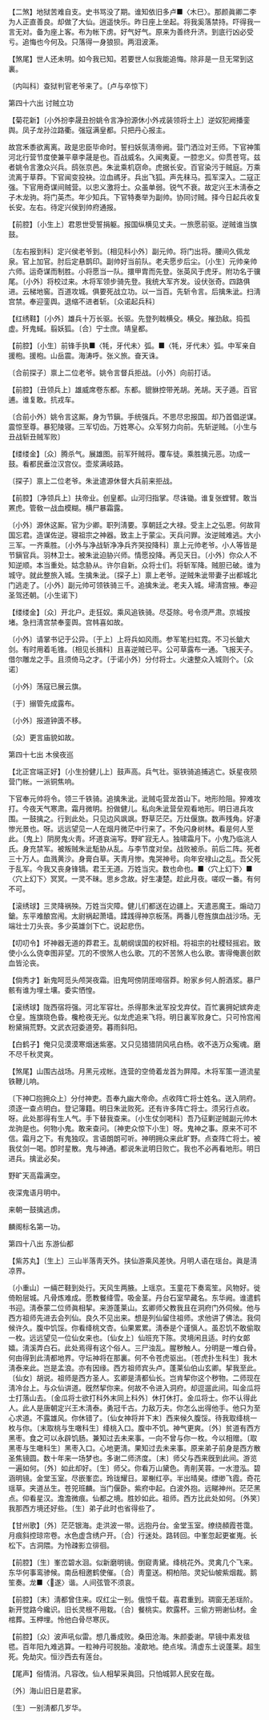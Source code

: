 <!-- { "loadSidebar": true } -->
【二煞】地狱苦难自支。史书骂没了期。谁知依旧多卢■〈木巳〉。那颜眞卿二李为人正直善良。却做了大仙。逍遥快乐。昨日座上坐起。将我奚落禁持。吓得我一言无对。备为座上客。布为帐下虏。好气好气。原来为善终升济。到底行凶必受亏。追悔也今何及。只落得一身狼狈。两泪波澌。

【煞尾】世人还未明。如今我已知。若要世人似我能追悔。除非是一旦无常到这裏。

〔内叫科〕查狱判官老爷来了。〔卢与卒惊下〕 

第四十六出
讨贼立功

【菊花新】〔小外扮李晟丑扮姚令言净扮源休小外戎装领将士上〕逆奴犯阙播銮舆。凤子龙孙泣路衢。强寇满皇都。只把丹心报主。

故宫禾黍欲离离。政是忠臣毕命时。誓扫妖氛淸帝阙。营门洒泣对王师。下官神策河北行营节度使兼平章李晟是也。百战威名。久闻夷夏。一腔忠义。仰贯苍穹。兹者姚令言激众兴兵。鸱张京邑。朱泚乘机窃命。虎据长安。百官染污于贼庭。万乘流离于草莽。下官闻变投袂。泣血禡牙。兵出飞狐。声先秣马。孤军深入。二寇正强。下官用奇谋间贼营。以忠义激将士。众虽单弱。锐气不衰。故定兴王木淸泰之子木龙驹。将门英杰。年少知兵。下官特奏举为副帅。协同讨贼。择今日起兵收复长安。左右。待定兴侯到帅府通报。 

【前腔】〔小生上〕君恩世受誓捐躯。报国纵横见丈夫。一旅愿前驱。逆贼谁当旗鼓。

〔左右报到科〕定兴侯老爷到。〔相见科小外〕副元帅。将门出将。腰间久佩龙泉。官上加官。肘后定悬鹊印。副帅好当前队。老夫愿步后尘。〔小生〕元帅亲帅六师。运奇谋而制胜。小将愿当一队。擐甲胄而先登。张英风于虎牙。附功名于骥尾。〔小外〕将校过来。木将军领步骑先登。我统大军齐发。设伏张奇。四路俱进。云梯地窖。百道攻城。俱要死战立功。以一当百。先斩令言。后擒朱泚。扫淸宫禁。奉迎銮舆。退缩不进者斩。〔众诺起兵科〕 

【红绣鞋】〔小外〕雄兵十万长驱。长驱。先登列戟横殳。横殳。摧劲敌。捣孤虚。歼鬼蜮。翦妖狐。〔合〕宁士庶。靖皇都。

【前腔】〔小生〕前锋手执■〈牦，牙代未〉弧。■〈牦，牙代未〉弧。中军亲自援枹。援枹。山岳震。海涛呼。张义旅。奋天诛。

〔合前探子〕禀上二位老爷。姚令言督兵拒战。〔小外〕向前打话。 

【前腔】〔丑领兵上〕雄威席卷东都。东都。貔貅控带羌胡。羌胡。天子遁。百官逋。谁复敢。抗戎车。

〔合前小外〕姚令言这厮。身为节鎭。手统强兵。不思尽忠报国。却乃首倡逆谋。震惊至尊。暴犯陵寝。三军切齿。万姓寒心。众军努力向前。先斩逆贼。〔小生与丑战斩丑贼军败〕 

【缕缕金】〔众〕腾杀气。展雄图。前军歼贼将。覆车徒。乘胜擒元恶。功成一鼓。看都民垂泣汉宫仪。壶浆满岐路。

〔探子〕禀上二位老爷。朱泚遣源休督大兵前来拒战。 

【前腔】〔净领兵上〕扶帝业。创皇都。山河归指掌。尽诛锄。谁复张螳臂。敢当罴虎。管敎一战血模糊。横尸暴霜露。

〔小外〕源休这厮。官为少卿。职列淸要。享朝廷之大禄。受主上之弘恩。何故背国忘君。造谋佐逆。寝祖宗之神器。致主上于蒙尘。天兵问罪。汝逆贼难逃。大小三军。一齐乘胜。〔小外与净战斩净净兵齐哭投降科〕禀上元帅老爷。小人等皆是节鎭官兵。羽林卫士。被朱泚迫胁兴师。情愿投降。再见天日。〔小外〕你众人不知逆顺。本当重处。姑念胁从。许尔自新。众将士们。将斩军降。贼胆已破。谁为城守。就此整旅入城。生擒朱泚。〔探子上〕禀上老爷。逆贼朱泚带妻子出都城北门逃走了。〔小外〕副元帅可领铁骑三千。追擒朱泚。老夫入城。埽淸宫掖。奉迎圣驾还朝。〔小生诺下〕 

【缕缕金】〔众〕开北户。走狂奴。乘风追铁骑。尽芟除。号令须严肃。京城按堵。急扫淸宫禁奉銮舆。宫帏喜如故。

〔小外〕请掌书记于公异。〔于上〕上将兵如风雨。参军笔扫虹霓。不习长鎗大剑。有时用着毛锥。〔相见长揖科〕且喜逆贼已平。公可草露布一通。飞报天子。借尔雕龙之手。且须倚马之才。〔于诺小外〕分付将士。火速整众入城则个。〔众诺〕 

〔小外〕荡寇已展云旗。

〔于〕搦管先成露布。

〔小外〕报道钟簴不移。

〔众〕更言庙貌如故。 

第四十七出
木侯夜巡

【北正宫端正好】〔小生扮健儿上〕鼓声高。兵气壮。驱铁骑追捕逃亡。妖星夜陨营门帐。一派铜焦响。

下官奉元帅将令。领三千铁骑。追擒朱泚。泚贼屯营龙首山下。地形险阻。猝难攻打。今夜天气寒肃。霜月微明。扮做健儿。私向朱泚营垒观看地形。明日进兵攻围。一鼓擒之。行到此处。只见边风飒飒。野草茫茫。万灶偃旗。数声残角。好凄惨光景也。呀。远远望见一人在烟月微茫中行来了。不免闪身树林。看是何人至此。〔鬼上〕阴房鬼火靑。坏道哀湍写。野旷寂无人。独啸霜月下。小鬼乃临洮人氏。身充禁军。被叛贼朱泚駈胁从乱。与李节度对垒。战败被杀。前后二阵。死者三十万人。血溅黄沙。身膏白草。天靑月惨。鬼哭神号。向年安禄山之乱。吾父死于乱军。今我又丧身锋镝。君王无道。万姓当灾。数也命也。■〈穴上幻下〉■〈穴上幻下〉冥冥。一灵不昧。思乡念故。好生凄楚。趁此月夜。嗟叹一番。有何不可。 

【滚绣球】三灵降祸殃。万姓当灾障。健儿们都送在边疆上。天遣恶魔王。煽动刀鎗。东平难酿宫闱。太尉祸起萧墙。蹂践得神京板荡。两番儿卷旌旗血战沙场。无端壮士刀头丧。多少英雄剑下亡。说起悲伤。

【叨叨令】坏神器无道的莽君王。乱朝纲误国的权奸相。将祖宗的社稷轻摇宕。致使小么么侥幸图非望。兀的不恨煞人也么歌。兀的不苦煞人也么歌。害得俺裹创飮血皆沦丧。

【倘秀才】新鬼呵觅头颅哭夜霜。旧鬼呵傍阴厓啼宿莽。盼家乡何人酹酒浆。暴尸骸有谁为埋土壤。委实恓惶。

【滚绣球】陇西宿将强。河北军容壮。杀得那朱泚军投戈弃仗。百忙裏拥妃嫔奔走仓皇。旌旗晓色昏。欃枪夜无光。似龙虎追来飞将。明日裏军败身亡。只可怜宫闱粉黛捐荒野。文武衣冠委道旁。暮雨斜阳。

【白鹤子】俺只见漠漠寒烟迷紫塞。又只见猎猎阴风吼白杨。收不迭万众寃魂。磨不尽千秋灵爽。

【煞尾】山围古战场。月黑元戎帐。连营的空倚着龙首为屛障。木将军策一道流星铁鞭儿响。

〔下神□抱拥众上〕分付神吏。吾奉九幽大帝命。点收阵亡将士姓名。送入阴府。须逐一查点明白。登记簿籍。明日朱泚败死。还有许多阵亡将士。须另行点收。呀。此处那得有生人气。手下替我查来。〔小生仗剑喝科〕吾乃征剿逆贼副元帅木龙驹是也。何物小鬼。敢来查问。〔神吏众惊下小生〕呀。鬼神之事。原来不可不信。霜月之下。有鬼独叹。言语朗朗可听。神明拥众来此旷野。点查阵亡将士。被我仗剑一喝。卽时星散。鬼与神通。都说朱泚明日败亡。我也不必再看地形。明日进兵。擒泚必矣。 

野旷天高霜满空。

夜深鬼语月明中。

来朝一鼓擒逃虏。

麟阁标名第一功。 

第四十八出
东游仙都

【紫苏丸】〔生上〕三山半落靑天外。挟仙游乘风差快。月明人语在瑶台。眞是淸凉界。

〔小重山〕一緉芒鞋到处行。天风生两腋。上瑶京。玉童花下奏鸾笙。风物好。徙倚盼层城。凡骨炼难成。愿教餐绛雪。吸金茎。丹台石室早藏名。东华阙。谁遣鹤书迎。淸泰蒙二位师眞相挈。来游蓬莱山。玄卿师父教我且在洞府门外伺候。他与西方祖师先进去会列仙。良久不见出来。想是列仙留住祖师。求他讲了佛法。我伺候许久。腹中饥馁。你看绛桃文杏。仙果累累。淸泰是个谨愼人。虽忍饥不敢偷取一枚。远远望见一位仙女来也。〔仙女上〕仙班充下陈。灵境闲且适。时约女郞嬉。淸溪弄白石。此处焉得有这个俗人。三尸浊乱。腥秽触人。分明是一堆白骨。何由得到此淸都地界。守坛神将在那裏。何不令苍虎驱出。〔苍虎扑生科生〕我木淸泰来此。岂是孟浪。亦有因缘。西方祖师宾头卢。蓬莱仙伯山玄卿。挈我至此。〔仙女〕胡说。祖师是西方圣人。玄卿是淸都仙长。岂肯挈你这个秽物。二师现在淸冷台上。与众仙讲道。旣然挈你来。何故不令进入洞府。却逗遛此间。叫金瓜将士打落山去。〔金瓜将士欲打科外末同上科外〕休打休打。金瓜将士。你不认得此人。此人是唐朝定兴王木淸泰。勇冠千古。力敌万夫。你怎么出得他手。他只为至心求道。不露雄风。你休错了。〔仙女神将并下末〕西来候久腹馁。待我取绛桃一枚与你。〔末取桃与生噉科生〕绛桃入口。腹中不饥。神气更爽。〔外〕贫道有西方黑枣。食之可以永辟饥肠。兼知过去未来事。一向不曾与你一枚。今以相赠。〔取黑枣与生噉科生〕黑枣入口。心地更淸。果知过去未来事。原来弟子前身是西方散圣焦镜圆。数十年来一场梦也。多谢二师济度。〔末〕师父与西来旣到此间。游览一遍如何。〔外〕如此却好。〔生〕师父。你看万山黛色。靑削芙蓉。一水澄泓。碧涵明镜。金堂玉室。尽嵌峯峦。玲珑耀日。翠榭红亭。半出晴昊。缥缈飞霞。奇花瑶草。夹道丛生。苍兕班麟。当门偃卧。紫府中起。白波外抱。远睇神州。茫茫黑点。仰看星汉。澹澹微痕。仙都之境。胜妙如此。祖师。西方比此处如何。〔外笑〕我那西方境还好些。〔生〕弟子此时也省得些了。 

【甘州歌】〔外〕茫茫银海。走洪波一带。远抱丹台。金堂玉室。缭绕頳霞苍霭。月痕斜控琼帘卷。水色虚含绣户开。〔合〕行迷处。路转回。中峯忽起更崔嵬。长松下。古洞隈。为怜疎影立徘徊。

【前腔】〔生〕峯峦碧水洄。似新磨明镜。倒窥靑黛。绛桃花外。灵禽几个飞来。东华何事鸾骖候。南岳相邀鹤使催。〔合〕靑童送。桐柏陪。灵妃仙帔紫烟裁。鹅笙奏。龙■〈遂〉谐。人间弦管不须哀。

【前腔】〔末〕淸都曾住来。叹红尘一别。俄惊千载。喜君重到。琱窗无恙瑶阶。新开觉路今纔识。旧长灵根不用栽。〔合〕餐桃实。飮露杯。三偷方朔谢仙材。金棺葬。玉柙埋。怜他白骨尽寒灰。

【前腔】〔众〕波声吼似雷。想几番成败。桑田沧海。朱颜委谢。早镜中素发毰毸。百年阳九难逃算。一粒神丹可脱胎。凌歊地。绝点埃。淸虚东土说蓬莱。超生死。免劫灾。恒沙西去有莲台。

【尾声】俗情消。凡容改。仙人相挈采眞回。只怕城郭人民安在哉。

〔外〕海山旧日是君家。

〔生〕一别淸都几岁华。
